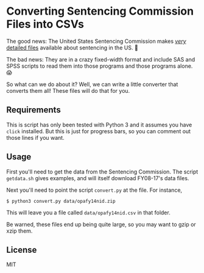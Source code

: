 # Converting Sentencing Commission Files into CSVs

The good news: The United States Sentencing Commission makes 
[_very_ detailed files](https://www.ussc.gov/research/datafiles/commission-datafiles#individual)
available about sentencing in the US. :tada:

The bad news: They are in a crazy fixed-width format and include SAS and SPSS scripts to read them into those programs and those programs alone. :scream:

So what can we do about it? Well, we can write a little converter that converts them all! These files will do that for you.

## Requirements

This is script has only been tested with Python 3 and it assumes you have `click` installed. But this is just for progress bars, so you can comment out those lines if you want.

## Usage

First you'll need to get the data from the Sentencing Commission. The script `getdata.sh` gives examples, and will itself download FY08-17's data files.

Next you'll need to point the script `convert.py` at the file. For instance,

```
$ python3 convert.py data/opafy14nid.zip
```

This will leave you a file called `data/opafy14nid.csv` in that folder.

Be warned, these files end up being quite large, so you may want to gzip or xzip them.

## License

MIT
